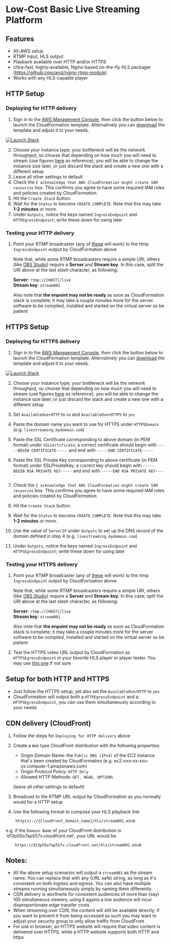 # Low-Cost Basic Live Streaming Platform

## Features

* All-AWS setup
* RTMP input, HLS output
* Playback available over HTTP and/or HTTPS
* Ultra-fast, highly-available, Nginx-based on-the-fly HLS packager (https://github.com/arut/nginx-rtmp-module)
* Works with any HLS-capable player

## HTTP Setup 

### Deploying for HTTP delivery

1. Sign in to the [AWS Management Console](https://aws.amazon.com/console), then click the button below to launch the CloudFormation template. Alternatively you can [download](template.yaml) the template and adjust it to your needs.

[![Launch Stack](https://cdn.rawgit.com/buildkite/cloudformation-launch-stack-button-svg/master/launch-stack.svg)](https://console.aws.amazon.com/cloudformation/home#/stacks/create/review?stackName=inexpensive-live-streaming-platform&templateURL=https://s3.amazonaws.com/lostshadow/inexpensive-live-streaming-platform/template.yaml)

2. Choose your instance type; your bottleneck will be the network throughput, so choose that depending on how much you will need to stream (use figures [here](https://cloudonaut.io/ec2-network-performance-cheat-sheet/) as reference); you will be able to change the instance size later, or just discard the stack and create a new one with a different setup
3. Leave all other settings to default
4. Check the `I acknowledge that AWS CloudFormation might create IAM resources` box. This confirms you agree to have some required IAM roles and policies created by *CloudFormation*.
5. Hit the `Create Stack` button. 
6. Wait for the `Status` to become `CREATE_COMPLETE`. Note that this may take **1-2 minutes** or more.
7. Under `Outputs`, notice the keys named `IngressEndpoint` and `HTTPEgressEndpoint`; write these down for using later

### Testing your HTTP delivery

1. Point your RTMP broadcaster (any of [these](https://support.google.com/youtube/answer/2907883) will work) to the rtmp `IngressEndpoint` output by CloudFormation above

	Note that, while some RTMP broadcasters require a simple URI, others (like [OBS Studio](https://obsproject.com)) require a **Server** and **Stream key**. In this case, split the URI above at the last *slash* character, as following:
	
	**Server**: `rtmp://[HOST]/live`  
	**Stream key**: `stream001`

	Also note that **the enpoint may not be ready** as soon as CloudFormation stack is complete; it may take a couple minutes more for the server software to be compiled, installed and started on the virtual server so be patient

## HTTPS Setup

### Deploying for HTTPS delivery

1. Sign in to the [AWS Management Console](https://aws.amazon.com/console), then click the button below to launch the CloudFormation template. Alternatively you can [download](template.yaml) the template and adjust it to your needs.

[![Launch Stack](https://cdn.rawgit.com/buildkite/cloudformation-launch-stack-button-svg/master/launch-stack.svg)](https://console.aws.amazon.com/cloudformation/home#/stacks/create/review?stackName=inexpensive-live-streaming-platform&templateURL=https://s3.amazonaws.com/lostshadow/inexpensive-live-streaming-platform/template.yaml)

2. Choose your instance type; your bottleneck will be the network throughput, so choose that depending on how much you will need to stream (use figures [here](https://cloudonaut.io/ec2-network-performance-cheat-sheet/) as reference); you will be able to change the instance size later, or just discard the stack and create a new one with a different setup
3. Set `AvailableOverHTTP` to `no` and `AvailableOverHTTPS` to `yes`
4. Paste the domain name you want to use for HTTPS under `HTTPSDomain` (e.g. `livestreaming.mydomain.com`)
5. Paste the SSL Certificate corresponding to above domain (in PEM format) under `SSLCertificate`; a correct certificate should begin with `-----BEGIN CERTIFICATE-----` and end with `-----END CERTIFICATE-----`
6. Paste the SSL Private Key corresponding to above certificate (in PEM format) under SSLPrivateKey; a correct key should begin with `-----BEGIN RSA PRIVATE KEY-----` and end with `-----END RSA PRIVATE KEY-----`

7. Check the `I acknowledge that AWS CloudFormation might create IAM resources` box. This confirms you agree to have some required IAM roles and policies created by *CloudFormation*.
8. Hit the `Create Stack` button. 
9. Wait for the `Status` to become `CREATE_COMPLETE`. Note that this may take **1-2 minutes** or more.
10. Use the value of `ServerIP` under `Outputs` to set up the DNS record of the domain defined in step 4 (e.g. `livestreaming.mydomain.com`)
11. Under `Outputs`, notice the keys named `IngressEndpoint` and `HTTPSEgressEndpoint`; write these down for using later

### Testing your HTTPS delivery

1. Point your RTMP broadcaster (any of [these](https://support.google.com/youtube/answer/2907883) will work) to the rtmp `IngressEndpoint` output by CloudFormation above

	Note that, while some RTMP broadcasters require a simple URI, others (like [OBS Studio](https://obsproject.com)) require a **Server** and **Stream key**. In this case, split the URI above at the last *slash* character, as following:
	
	**Server**: `rtmp://[HOST]/live`  
	**Stream key**: `stream001`

	Also note that **the enpoint may not be ready** as soon as CloudFormation stack is complete; it may take a couple minutes more for the server software to be compiled, installed and started on the virtual server so be patient

2. Test the HTTPS video URL output by CloudFormation as `HTTPSEgressEndpoint` in your favorite HLS player or player tester. You may use [this one](http://player.wmspanel.com/) if not sure

## Setup for both HTTP and HTTPS

* Just follow the HTTPS setup, yet also set the `AvailableOverHTTP` to `yes`
* CloudFormation will output both a `HTTPEgressEndpoint` and a `HTTPSEgressEndpoint`, you can use them simultaneously according to your needs

## CDN delivery (CloudFront)

1. Follow the steps for `Deploying for HTTP delivery` above
2. Create a `Web` type CloudFront distribution with the following properties:
	* Origin Domain Name: the `Public DNS (IPv4)` of the EC2 instance that's been created by CloudFormation (e.g. ec2-xxx-xx-xxx-xx.compute-1.amazonaws.com)
	* Origin Protocol Policy: `HTTP Only`
	* Allowed HTTP Methods: `GET, HEAD, OPTIONS`
	
	(leave all other settings to default)
4. Broadcast to the RTMP URL output by CloudFormation as you normally would for a HTTP setup
3. Use the following format to compose your HLS playback link:

		http(s)://{CloudFront_domain_name}/hls/stream001.m3u8

e.g. if the `Domain Name` of your CloudFront distribution is 'd13p55o7ap557v.cloudfront.net', your URL would be

		https://d13p55o7ap557v.cloudfront.net/hls/stream001.m3u8



## Notes:

* All the above setup scenarios will output a `stream001` as the stream name. You can replace that with any (URL safe) string, as long as it's consistent on both ingress and egress. You can also have multiple streams running simultaneously simply by naming them differently. 
* CDN delivery is worthwile for consistent audiences of more than (say) 100 simultaneous viewers; using it agains a low audience will incur disproportionate edge transfer costs
* When streaming over CDN, the content will still be available directly; if you want to prevent it from being accessed as such you may want to adjust your security group to only allow traffic from CloudFront
* For use in browser, an HTTPS website will require that video content is delivered over HTTPS, while a HTTP website supports both HTTP and https  


